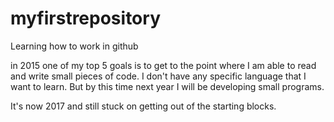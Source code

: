 myfirstrepository
=================

Learning how to work in github 

in 2015 one of my top 5 goals is to get to the point where I am able to read and write small pieces of code.  I don't have any specific language that I want to learn.  But by this time next year I will be developing small programs. 

It's now 2017 and still stuck on getting out of the starting blocks. 
